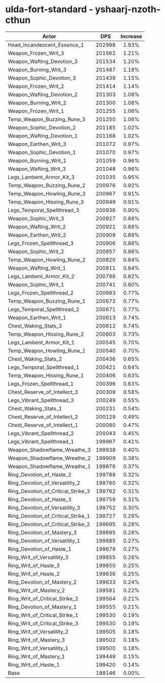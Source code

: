 # ulda-fort-standard - yshaarj-nzoth-cthun
| Actor | DPS | Increase |
|---|:---:|:---:|
|Head_Incandescent_Essence_1|202998|1.93%|
|Weapon_Frozen_Writ_3|201562|1.21%|
|Weapon_Wafting_Devotion_3|201534|1.20%|
|Weapon_Burning_Writ_3|201487|1.18%|
|Weapon_Sophic_Devotion_3|201439|1.15%|
|Weapon_Frozen_Writ_2|201414|1.14%|
|Weapon_Wafting_Devotion_2|201303|1.08%|
|Weapon_Burning_Writ_2|201300|1.08%|
|Weapon_Frozen_Writ_1|201255|1.06%|
|Temp_Weapon_Buzzing_Rune_3|201250|1.06%|
|Weapon_Sophic_Devotion_2|201185|1.02%|
|Weapon_Wafting_Devotion_1|201168|1.02%|
|Weapon_Earthen_Writ_3|201072|0.97%|
|Weapon_Sophic_Devotion_1|201070|0.97%|
|Weapon_Burning_Writ_1|201059|0.96%|
|Weapon_Wafting_Writ_3|201048|0.96%|
|Legs_Lambent_Armor_Kit_3|201035|0.95%|
|Temp_Weapon_Buzzing_Rune_2|200976|0.92%|
|Temp_Weapon_Howling_Rune_3|200967|0.91%|
|Temp_Weapon_Hissing_Rune_3|200949|0.91%|
|Legs_Temporal_Spellthread_3|200936|0.90%|
|Weapon_Sophic_Writ_3|200927|0.89%|
|Weapon_Wafting_Writ_2|200921|0.89%|
|Weapon_Earthen_Writ_2|200909|0.89%|
|Legs_Frozen_Spellthread_3|200906|0.88%|
|Weapon_Sophic_Writ_2|200857|0.86%|
|Temp_Weapon_Howling_Rune_2|200820|0.84%|
|Weapon_Wafting_Writ_1|200811|0.84%|
|Legs_Lambent_Armor_Kit_2|200786|0.82%|
|Weapon_Sophic_Writ_1|200741|0.80%|
|Legs_Frozen_Spellthread_2|200683|0.77%|
|Temp_Weapon_Buzzing_Rune_1|200672|0.77%|
|Legs_Temporal_Spellthread_2|200671|0.77%|
|Weapon_Earthen_Writ_1|200613|0.74%|
|Chest_Waking_Stats_3|200612|0.74%|
|Temp_Weapon_Hissing_Rune_2|200603|0.73%|
|Legs_Lambent_Armor_Kit_1|200545|0.70%|
|Temp_Weapon_Howling_Rune_1|200540|0.70%|
|Chest_Waking_Stats_2|200436|0.65%|
|Legs_Temporal_Spellthread_1|200421|0.64%|
|Temp_Weapon_Hissing_Rune_1|200406|0.63%|
|Legs_Frozen_Spellthread_1|200396|0.63%|
|Chest_Reserve_of_Intellect_3|200309|0.58%|
|Legs_Vibrant_Spellthread_3|200249|0.55%|
|Chest_Waking_Stats_1|200231|0.54%|
|Chest_Reserve_of_Intellect_2|200129|0.49%|
|Chest_Reserve_of_Intellect_1|200080|0.47%|
|Legs_Vibrant_Spellthread_2|200043|0.45%|
|Legs_Vibrant_Spellthread_1|199967|0.41%|
|Weapon_Shadowflame_Wreathe_3|199938|0.40%|
|Weapon_Shadowflame_Wreathe_2|199909|0.38%|
|Weapon_Shadowflame_Wreathe_1|199876|0.37%|
|Ring_Devotion_of_Haste_2|199788|0.32%|
|Ring_Devotion_of_Versatility_2|199780|0.32%|
|Ring_Devotion_of_Critical_Strike_3|199762|0.31%|
|Ring_Devotion_of_Haste_3|199759|0.31%|
|Ring_Devotion_of_Versatility_3|199752|0.30%|
|Ring_Devotion_of_Critical_Strike_1|199727|0.29%|
|Ring_Devotion_of_Critical_Strike_2|199695|0.28%|
|Ring_Devotion_of_Mastery_3|199695|0.28%|
|Ring_Devotion_of_Versatility_1|199685|0.27%|
|Ring_Devotion_of_Haste_1|199679|0.27%|
|Ring_Writ_of_Versatility_3|199655|0.26%|
|Ring_Writ_of_Haste_3|199650|0.25%|
|Ring_Writ_of_Haste_2|199636|0.25%|
|Ring_Devotion_of_Mastery_2|199633|0.24%|
|Ring_Writ_of_Mastery_2|199581|0.22%|
|Ring_Writ_of_Critical_Strike_2|199564|0.21%|
|Ring_Devotion_of_Mastery_1|199555|0.21%|
|Ring_Writ_of_Critical_Strike_1|199530|0.19%|
|Ring_Writ_of_Critical_Strike_3|199530|0.19%|
|Ring_Writ_of_Versatility_2|199505|0.18%|
|Ring_Writ_of_Mastery_3|199502|0.18%|
|Ring_Writ_of_Versatility_1|199500|0.18%|
|Ring_Writ_of_Mastery_1|199449|0.15%|
|Ring_Writ_of_Haste_1|199420|0.14%|
|Base|199146|0.00%|
